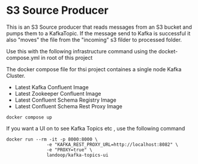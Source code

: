 # S3 Source Producer

This is an S3 Source producer that reads messages from an S3 bucket and pumps them to a KafkaTopic.
If the message send to Kafka is successful it also "moves" the file from the "incoming" s3 filder to processed folder.



Use this with the following infrastructure command using the docket-compose.yml in root of this project

The docker compose file for thsi project containes a single node Kafka Cluster.
- Latest Kafka Confluent Image
- Latest Zookeeper Confluent Image
- Latest Confluent Schema Registry Image
- Latest Confluent Schema Rest Proxy Image


```
docker compose up

```

If you want a UI on to see Kafka Topics etc , use the following command 

```
docker run --rm -it -p 8000:8000 \
               -e "KAFKA_REST_PROXY_URL=http://localhost:8082" \
               -e "PROXY=true" \
               landoop/kafka-topics-ui
```